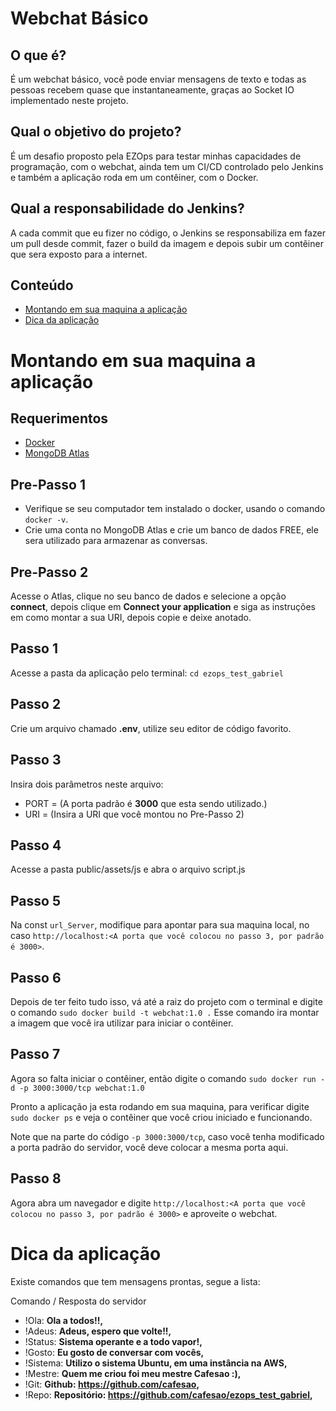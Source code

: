 # Webchat Básico

## O que é?

É um webchat básico, você pode enviar mensagens de texto e todas as pessoas recebem quase que instantaneamente, graças ao Socket IO implementado neste projeto.

## Qual o objetivo do projeto?

É um desafio proposto pela EZOps para testar minhas capacidades de programação, com o webchat, ainda tem um CI/CD controlado pelo Jenkins e também a aplicação roda em um contêiner, com o Docker.

## Qual a responsabilidade do Jenkins?

A cada commit que eu fizer no código, o Jenkins se responsabiliza em fazer um pull desde commit, fazer o build da imagem e depois subir um contêiner que sera exposto para a internet.

## Conteúdo

- [Montando em sua maquina a aplicação](#montar_app)
- [Dica da aplicação](#dicas_app)

# Montando em sua maquina a aplicação

<a name="montar_app"/>

## Requerimentos

- [Docker](https://www.docker.com/)
- [MongoDB Atlas](https://www.mongodb.com/cloud/atlas)

## Pre-Passo 1

- Verifique se seu computador tem instalado o docker, usando o comando `docker -v`.
- Crie uma conta no MongoDB Atlas e crie um banco de dados FREE, ele sera utilizado para armazenar as conversas.

## Pre-Passo 2

Acesse o Atlas, clique no seu banco de dados e selecione a opção **connect**, depois clique em **Connect your application** e siga as instruções em como montar a sua URI, depois copie e deixe anotado.

## Passo 1

Acesse a pasta da aplicação pelo terminal: `cd ezops_test_gabriel`

## Passo 2

Crie um arquivo chamado **.env**, utilize seu editor de código favorito.

## Passo 3

Insira dois parâmetros neste arquivo:

- PORT = (A porta padrão é **3000** que esta sendo utilizado.)
- URI = (Insira a URI que você montou no Pre-Passo 2)

## Passo 4

Acesse a pasta public/assets/js e abra o arquivo script.js

## Passo 5

Na const `url_Server`, modifique para apontar para sua maquina local, no caso `http://localhost:<A porta que você colocou no passo 3, por padrão é 3000>`.

## Passo 6

Depois de ter feito tudo isso, vá até a raiz do projeto com o terminal e digite o comando `sudo docker build -t webchat:1.0 .`
Esse comando ira montar a imagem que você ira utilizar para iniciar o contêiner.

## Passo 7

Agora so falta iniciar o contêiner, então digite o comando `sudo docker run -d -p 3000:3000/tcp webchat:1.0`

Pronto a aplicação ja esta rodando em sua maquina, para verificar digite `sudo docker ps` e veja o contêiner que você criou iniciado e funcionando.

Note que na parte do código `-p 3000:3000/tcp`, caso você tenha modificado a porta padrão do servidor, você deve colocar a mesma porta aqui.

## Passo 8

Agora abra um navegador e digite `http://localhost:<A porta que você colocou no passo 3, por padrão é 3000>` e aproveite o webchat.

# Dica da aplicação

<a name="dicas_app"/>

Existe comandos que tem mensagens prontas, segue a lista:

Comando / Resposta do servidor

- !Ola: **Ola a todos!!,**
- !Adeus: **Adeus, espero que volte!!,**
- !Status: **Sistema operante e a todo vapor!,**
- !Gosto: **Eu gosto de conversar com vocês,**
- !Sistema: **Utilizo o sistema Ubuntu, em uma instância na AWS,**
- !Mestre: **Quem me criou foi meu mestre Cafesao :),**
- !Git: **Github: https://github.com/cafesao,**
- !Repo: **Repositório: https://github.com/cafesao/ezops_test_gabriel,**
